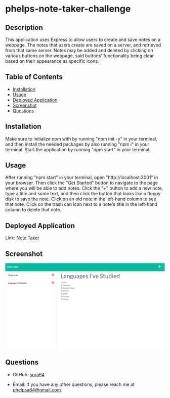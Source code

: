 
  # phelps-note-taker-challenge

  

  ## Description

  This application uses Express to allow users to create and save notes on a webpage. The notes that users create are saved on a server, and retrieved from that same server. Notes may be added and deleted by clicking on various buttons on the webpage, said buttons' functionality being clear based on their appearance as specific icons.

  ## Table of Contents

  - [Installation](#installation)
  - [Usage](#usage)
  - [Deployed Application](#deployed-application)
  - [Screenshot](#screenshot)
  - [Questions](#questions)

  

  ## Installation

  Make sure to initialize npm with by running "npm init -y" in your terminal, and then install the needed packages by also running "npm i" in your terminal. Start the application by running "npm start" in your terminal.

  ## Usage

  After running "npm start" in your terminal, open "http://localhost:3001" in your browser. Then click the "Get Started" button to navigate to the page where you will be able to add notes. Click the "+" button to add a new note, type a title and some text, and then click the button that looks like a floppy disk to save the note. Click on an old note in the left-hand column to see that note. Click on the trash can icon next to a note's title in the left-hand column to delete that note.

## Deployed Application
Link: [Note Taker](https://intense-lake-30149.herokuapp.com/)


## Screenshot

  ![Screnshot of a webpage generated by the application](./noteTakerScreenshot.png)


## Questions

  - GitHub: [sora64](https://github.com/sora64/)

  - Email: If you have any other questions, please reach me at [phelpsa64@gmail.com](mailto:phelpsa64@gmail.com).